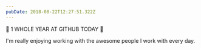 ```yaml
---
pubDate: 2018-08-22T12:27:51.322Z
---
```


🎉 1 WHOLE YEAR AT GITHUB TODAY 🎉

I'm really enjoying working with the awesome people I work with every day.
